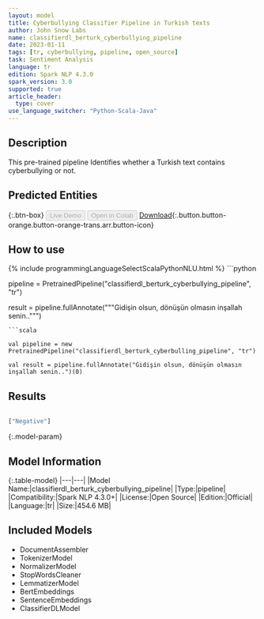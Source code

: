 ```yaml
---
layout: model
title: Cyberbullying Classifier Pipeline in Turkish texts
author: John Snow Labs
name: classifierdl_berturk_cyberbullying_pipeline
date: 2023-01-11
tags: [tr, cyberbullying, pipeline, open_source]
task: Sentiment Analysis
language: tr
edition: Spark NLP 4.3.0
spark_version: 3.0
supported: true
article_header:
  type: cover
use_language_switcher: "Python-Scala-Java"
---
```


## Description

This pre-trained pipeline Identifies whether a Turkish text contains cyberbullying or not.

## Predicted Entities



{:.btn-box}
<button class="button button-orange" disabled>Live Demo</button>
<button class="button button-orange" disabled>Open in Colab</button>
[Download](https://s3.amazonaws.com/auxdata.johnsnowlabs.com/public/models/classifierdl_berturk_cyberbullying_pipeline_tr_4.3.0_3.0_1673451988206.zip){:.button.button-orange.button-orange-trans.arr.button-icon}

## How to use



<div class="tabs-box" markdown="1">
{% include programmingLanguageSelectScalaPythonNLU.html %}
```python

pipeline = PretrainedPipeline("classifierdl_berturk_cyberbullying_pipeline", "tr")

result = pipeline.fullAnnotate("""Gidişin olsun, dönüşün olmasın inşallah senin..""")
```
```scala

val pipeline = new PretrainedPipeline("classifierdl_berturk_cyberbulling_pipeline", "tr")

val result = pipeline.fullAnnotate("Gidişin olsun, dönüşün olmasın inşallah senin..")(0)
```
</div>

## Results

```bash

["Negative"]
```

{:.model-param}
## Model Information

{:.table-model}
|---|---|
|Model Name:|classifierdl_berturk_cyberbullying_pipeline|
|Type:|pipeline|
|Compatibility:|Spark NLP 4.3.0+|
|License:|Open Source|
|Edition:|Official|
|Language:|tr|
|Size:|454.6 MB|

## Included Models

- DocumentAssembler
- TokenizerModel
- NormalizerModel
- StopWordsCleaner
- LemmatizerModel
- BertEmbeddings
- SentenceEmbeddings
- ClassifierDLModel